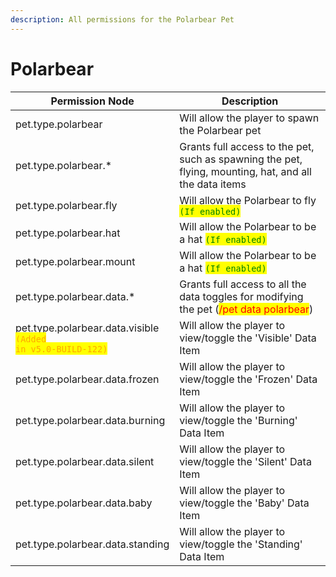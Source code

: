 ```yaml
---
description: All permissions for the Polarbear Pet
---
```



# Polarbear
| Permission Node | Description |
| - | - |
| pet.type.polarbear | Will allow the player to spawn the Polarbear pet |
| pet.type.polarbear.* | Grants full access to the pet, such as spawning the pet, flying, mounting, hat, and all the data items |
| pet.type.polarbear.fly | Will allow the Polarbear to fly <mark style="color:green;">`(If enabled)`</mark> |
| pet.type.polarbear.hat | Will allow the Polarbear to be a hat <mark style="color:green;">`(If enabled)`</mark> |
| pet.type.polarbear.mount | Will allow the Polarbear to be a hat <mark style="color:green;">`(If enabled)`</mark> |
| pet.type.polarbear.data.* | Grants full access to all the data toggles for modifying the pet (<mark style="color:red;">/pet data polarbear</mark>) |
| pet.type.polarbear.data.visible<br><mark style="color:orange;"><code>(Added in v5.0-BUILD-122)</code></mark> | Will allow the player to view/toggle the 'Visible' Data Item |
| pet.type.polarbear.data.frozen | Will allow the player to view/toggle the 'Frozen' Data Item |
| pet.type.polarbear.data.burning | Will allow the player to view/toggle the 'Burning' Data Item |
| pet.type.polarbear.data.silent | Will allow the player to view/toggle the 'Silent' Data Item |
| pet.type.polarbear.data.baby | Will allow the player to view/toggle the 'Baby' Data Item |
| pet.type.polarbear.data.standing | Will allow the player to view/toggle the 'Standing' Data Item |

